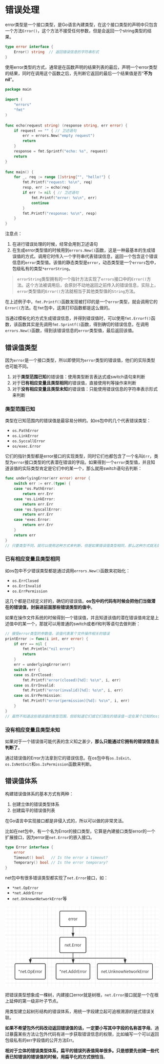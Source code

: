 # 错误处理

error类型是一个接口类型，是Go语言內建类型，在这个接口类型的声明中只包含一个方法`Error()`，这个方法不接受任何参数，但是会返回一个string类型的结果。

```go
type error interface {
    Error() string	// 返回错误信息的字符串形式
}
```

使用error类型的方式，通常是在函数声明的结果列表的最后，声明一个error类型的结果，同时在调用这个函数之后，先判断它返回的最后一个结果值是否“**不为nil**”。

```go
package main

import (
	"errors"
	"fmt"
)

func echo(request string) (response string, err error) {
	if request == "" { // 卫述语句
		err = errors.New("empty request")
		return
	}
	response = fmt.Sprintf("echo: %s", request)
	return
}

func main() {
	for _, req := range []string{"", "hello!"} {
		fmt.Printf("request: %s\n", req)
		resp, err := echo(req)
		if err != nil { // 卫述语句
			fmt.Printf("error: %s\n", err)
			continue
		}
		fmt.Printf("response: %s\n", resp)
	}
}
```

注意点：

1. 在进行错误处理的时候，经常会用到卫述语句
2. 在生成error类型值的时候用到`errors.New()`函数，这是一种最基本的生成错误值的方式。调用它时传入一个字符串代表错误信息，返回一个包含这个错误信息的`error`类型值。该值的静态类型是`error`，动态类型是一个`errors`包中，包级私有的类型`*errorString`。

> `errorString`类型拥有的一个指针方法实现了`errors`接口中的`Error()`方法。这个方法被调用后，会原封不动地返回之前传入的错误信息，实际上，`error`类型值的`Error()`方法就相当于其他类型值的`String`方法。

在上述例子中，`fmt.Printf()`函数发现被打印的是一个`error`类型，就会调用它的`Error()`方法。在`fmt`包中，这类打印函数都是这么做的。

当通过模板化的方式生成错误信息，并得到错误值时，可以使用`fmt.Errorf()`函数，该函数其实是先调用`fmt.Sprintf()`函数，得到确切的错误信息，在调用`errors.New()`函数，得到该错误信息的`error`类型值，最后返回该值。

## 错误值类型

因为`error`是一个接口类型，所以即使同为`error`类型的错误值，他们的实际类型也可能不同。

1. 对于**类型范围已知**的错误值：使用类型断言表达式或switch语句来判断
2. 对于**已有相应变量且类型相同**的错误值，直接使用判等操作来判断
3. 对于**没有相应变量且类型未知**的错误值：只能使用错误信息的字符串表示形式来判断

### 类型范围已知

类型在已知范围内的错误值是最容易分辨的。如os包中的几个代表错误类型：

- `os.PathError`
- `os.LinkError`
- `os.SyccallError`
- `os/exec.Error`

它们的指针类型都是error接口的实现类型，同时它们也都包含了一个名叫`Err`，类型为`error`接口类型的代表潜在错误的字段。如果得到一个`error`类型值，并且知道该值的实际类型肯定是它们中的某一个，那么就用switch语句去判断：

```go
func underlyingError(err error) error {
	switch err := err.(type) {
	case *os.PathError:
		return err.Err
	case *os.LinkError:
		return err.Err
	case *os.SyscallError:
		return err.Err
	case *exec.Error:
		return err.Err
	}
	return err
}
// 只要类型不同，就可以使用这种方式来判断，但是如果错误值类型相同，那么这种方式就无效了
```

### 已有相应变量且类型相同

如os包中不少错误类型都是通过调用`errors.New()`函数来初始化：

- `os.ErrClosed`
- `os.ErrInvalid`
- `os.ErrPermission`

这几个都是已经定义好的，确切的错误值。**os包中的代码有时候会把他们当做潜在的错误值，封装进前面那些错误类型的值中**。

如果在操作文件系统的时候得到一个错误值，并且知道该值的潜在错误值肯定是上述值中的某一个，那就可以用普通的switch或者if和判等语句去做判断：

```go
// 接受error类型的参数值，该值代表某个文件操作相关的错误
printError := func(i int, err error) {
	if err == nil {
		fmt.Println("nil error")
		return
	}
	err = underlyingError(err)
	switch err {
	case os.ErrClosed:
		fmt.Printf("error(closed)[%d]: %s\n", i, err)
	case os.ErrInvalid:
		fmt.Printf("error(invalid)[%d]: %s\n", i, err)
	case os.ErrPermission:
		fmt.Printf("error(permission)[%d]: %s\n", i, err)
	}
}
// 虽然不知道这些错误值的类型范围，但却知道它们或它们潜在的错误值一定在某个已知的os包中定义的值
```

### 没有相应变量且类型未知

如果对于一个错误值可能代表的含义知之甚少，**那么只能通过它拥有的错误信息去判断了**。

通过错误值的Error方法拿到它的错误信息。在os包中有`os.IsExit`、`os.IsNotExit`和`os.IsPermission`函数来判断。

## 错误值体系

构建错误值体系的基本方式有两种：

1. 创建立体的错误类型体系
2. 创建扁平的错误值列表

在Go语言中实现接口都是非侵入式的，所以可以做的非常灵活。

比如在net包中，有一个名为Error的接口类型，它算是內建接口类型error的一个扩展接口，因为error是`net.Error`的嵌入接口。

```go
type Error interface {
    error
    Timeout() bool   // Is the error a timeout?
    Temporary() bool // Is the error temporary?
}
```

net包中有很多错误类型都实现了`net.Error`接口，如：

- `*net.OpError`
- `*net.AddrError`
- `net.UnknownNetworkError`等

![net包中的错误类型](/images/Errors.png)

把错误类型想象成一棵树，内建接口error就是树根，`net.Error`接口就是一个在根上延伸的第一级非叶子节点。

用类型建立起树形结构的错误体系，用统一字段建立起可追根溯源的链式错误关联。

**如果不希望包外代码改动返回错误值的话，一定要小写其中字段的名称首字母**。通过暴露某些方法让包外代码有进一步获取错误信息的权限，比如编写一个可以返回包级私有的err字段值的公开方法Err。

**相对于立体的错误类型体系，扁平的错误列表值简单很多。只是想要先创建一些代表已知错误的错误值的时候，用扁平化的方式很恰当**。
